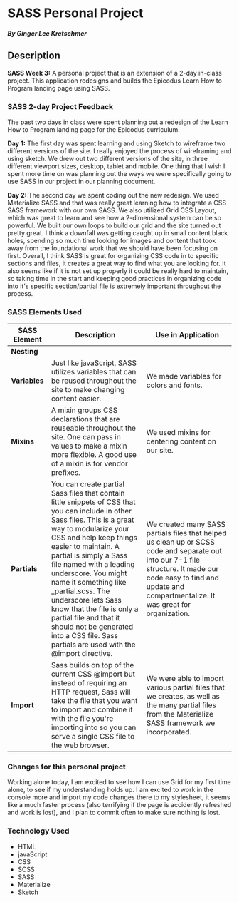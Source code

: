 # SASS Personal Project

#### _By **Ginger Lee Kretschmer**_

## Description

**SASS Week 3:** A personal project that is an extension of a 2-day in-class project. This application redesigns and builds the Epicodus Learn How to Program landing page using SASS.

### SASS 2-day Project Feedback
The past two days in class were spent planning out a redesign of the Learn How to Program landing page for the Epicodus curriculum.

**Day 1:** The first day was spent learning and using Sketch to wireframe two different versions of the site. I really enjoyed the process of wireframing and using sketch. We drew out two different versions of the site, in three different viewport sizes, desktop, tablet and mobile. One thing that I wish I spent more time on was planning out the ways we were specifically going to use SASS in our project in our planning document.

**Day 2:** The second day we spent coding out the new redesign. We used Materialize SASS and that was really great learning how to integrate a CSS SASS framework with our own SASS. We also utilized Grid CSS Layout, which was great to learn and see how a 2-dimensional system can be so powerful. We built our own loops to build our grid and the site turned out pretty great. I think a downfall was getting caught up in small content black holes, spending so much time looking for images and content that took away from the foundational work that we should have been focusing on first. Overall, I think SASS is great for organizing CSS code in to specific sections and files, it creates a great way to find what you are looking for. It also seems like if it is not set up properly it could be really hard to maintain, so taking time in the start and keeping good practices in organizing code into it's specific section/partial file is extremely important throughout the process.

### SASS Elements Used

| SASS Element      |   Description    |  Use in Application   |
|------------|-------------|--------------|
|**Nesting**|
| **Variables** | Just like javaScript, SASS utilizes variables that can be reused throughout the site to make changing content easier. | We made variables for colors and fonts.| Sass will let you nest your CSS selectors in a way that follows the same visual hierarchy of your HTML. | We used nesting syntactical styling throughout our SCSS files. It makes our code much easier to read.
|**Mixins** | A mixin groups CSS declarations that are reuseable throughout the site. One can pass in values to make a mixin more flexible. A good use of a mixin is for vendor prefixes. | We used mixins for centering content on our site.|
|**Partials**| You can create partial Sass files that contain little snippets of CSS that you can include in other Sass files. This is a great way to modularize your CSS and help keep things easier to maintain. A partial is simply a Sass file named with a leading underscore. You might name it something like _partial.scss. The underscore lets Sass know that the file is only a partial file and that it should not be generated into a CSS file. Sass partials are used with the @import directive.| We created many SASS partials files that helped us clean up or SCSS code and separate out into our 7-1 file structure. It made our code easy to find and update and compartmentalize. It was great for organization.
|**Import** | Sass builds on top of the current CSS @import but instead of requiring an HTTP request, Sass will take the file that you want to import and combine it with the file you're importing into so you can serve a single CSS file to the web browser. | We were able to import various partial files that we creates, as well as the many partial files from the Materialize SASS framework we incorporated.|

### Changes for this personal project
Working alone today, I am excited to see how I can use Grid for my first time alone, to see if my understanding holds up. I am excited to work in the console more and import my code changes there to my stylesheet, it seems like a much faster process (also terrifying if the page is accidently refreshed and work is lost), and I plan to commit often to make sure nothing is lost.

### Technology Used
* HTML
* javaScript
* CSS
* SCSS
* SASS
* Materialize
* Sketch

